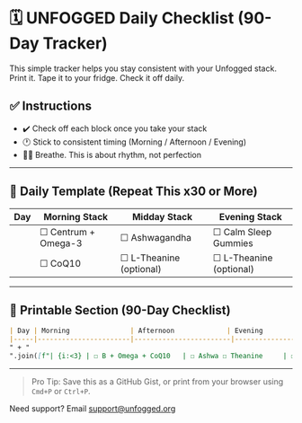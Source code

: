 # 🗓️ UNFOGGED Daily Checklist (90-Day Tracker)

This simple tracker helps you stay consistent with your Unfogged stack. Print it. Tape it to your fridge. Check it off daily.

## ✅ Instructions

* ✔️ Check off each block once you take your stack
* 🕐 Stick to consistent timing (Morning / Afternoon / Evening)
* 🧘‍♀️ Breathe. This is about rhythm, not perfection

---

## 📅 Daily Template (Repeat This x30 or More)

| Day | Morning Stack       | Midday Stack            | Evening Stack           |
| --- | ------------------- | ----------------------- | ----------------------- |
|     | ☐ Centrum + Omega-3 | ☐ Ashwagandha           | ☐ Calm Sleep Gummies    |
|     | ☐ CoQ10             | ☐ L-Theanine (optional) | ☐ L-Theanine (optional) |

---

## 🔁 Printable Section (90-Day Checklist)

```md
| Day | Morning               | Afternoon             | Evening               |
|-----|-----------------------|------------------------|------------------------|
" + "
".join([f"| {i:<3} | ☐ B + Omega + CoQ10   | ☐ Ashwa ☐ Theanine     | ☐ Magnesium ☐ Mel ☐ T |" for i in range(1, 91)]) + "
```

---

> Pro Tip: Save this as a GitHub Gist, or print from your browser using `Cmd+P` or `Ctrl+P`.

Need support? Email [support@unfogged.org](mailto:support@unfogged.org?subject=Help%20with%20Unfogged%20Daily%20Stack)
